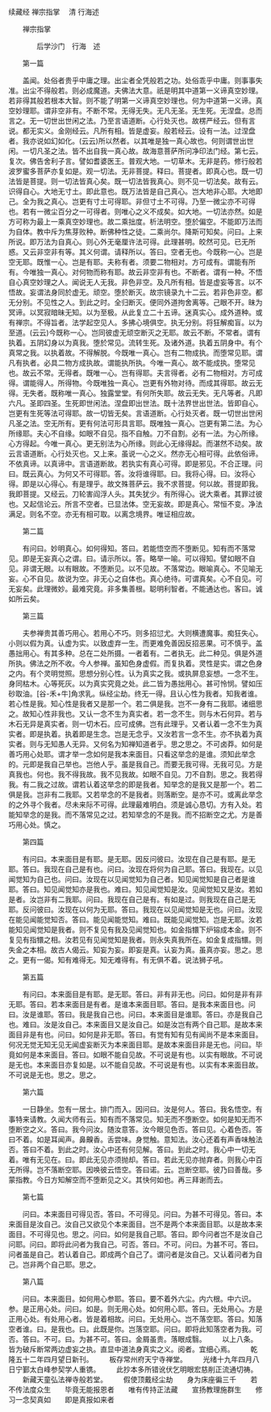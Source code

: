 续藏经   禅宗指掌
　清 行海述
　　 

　　禅宗指掌

　　　　后学沙门　行海　述

　　第一篇

　　盖闻。处俗者贵乎中庸之理。出尘者全凭般若之功。处俗乖乎中庸。则事事失准。出尘不得般若。则必成魔道。夫佛法大意。祇是明其中道第一义谛真空妙理。若非得其般若根本大智。则不能了明第一义谛真空妙理也。何为中道第一义谛。真空妙理耶。谓非空非有。不断不常。无得无失。无凡无圣。无生死。无涅盘。总而言之。无一切世出世闲之法。乃至言语道断。心行处灭也。故楞严经云。但有言说。都无实义。金刚经云。凡所有相。皆是虚妄。般若经云。设有一法。过涅盘者。我亦说如幻如化。(云云)所以然者。以其唯是独一真心故也。何则谓世出世闲。一切凡圣之法。皆不出自我一真心故。故海意菩萨所问净印法门经。第七云。复次。佛告舍利子言。譬如耆婆医王。普观大地。一切草木。无非是药。修行般若波罗蜜多菩萨亦复如是。观一切法。无非菩提。释曰。菩提者。即真心也。既一切法皆是菩提。则一切法皆真心矣。既一切法皆我真心。则不见一切法矣。故有云。识得自心。大地无寸土。即此意也。既万法皆是自己真心。岂大地非心耶。大地即己。全为我之真心。岂更有寸土可得耶。非但寸土不可得。乃至一微尘亦不可得也。若有一微尘百分之一可得者。则唯心之义不成矣。如大地。一切法亦然。如是方可称为最上一乘真空妙理也。故二乘拙度。析法明空。堕於偏空。不能即万法而为自体。教中斥为焦芽败种。断佛种性之徒。二乘尚尔。降斯可知矣。问曰。上来所说。即万法为自真心。则心外无毫厘许法可得。此理甚明。皎然可见。已无所惑。又云非空非有等。其义何谓。请释所以。答曰。空者无也。今既称一心。岂是空无耶。既惟一心。岂是有耶。夫称有者。须要二物相对。方可成有。谓能有所有。今唯独一真心。对何物而称有耶。故云非空非有也。不断者。谓有一种。不悟自心真空妙理之人。闻说无人无我。非色非空。及凡所有相。皆是虚妄等言。以不悟故。妄谓法身同於虚无。顽空。堕於断灭。故宗镜录九十二云。若非色非空。都无分别。不见性之人。到此之时。全归断灭。便同外道拘舍离等。己眼不开。昧为冥谛。以冥寂暗昧无知。以为至极。从此复立二十五谛。迷真实心。成外道种。或有禅宗。不得旨者。法学起空见人。多拂心境俱空。执无分别。将狂解痴盲。以为至道。(云云)今既称一心。岂同彼虚无顽空断灭之无耶。故云不断。不常者。谓有执着。五阴幻身以为真我。堕於常见。流转生死。及诸外道。执着五阴身中。有个真常之我。以执着故。不得解脱。今既唯一真心。岂有二物成执。而堕常见耶。谓凡有执者。必具二物方成执故。谓能执所执。今唯一真心。故不能成执。堕常见也。故云不常。无得者。既唯一心。岂有得耶。夫言得者。必有二物相对。方可成得。谓能得人。所得物。今既唯独一真心。岂更有外物对待。而成其得耶。故云无得。无失者。既称唯一真心。独露堂堂。有何所失耶。故云无失。无凡等者。凡即六凡。圣即四圣。生死即世闲法。涅盘即出世法。既十法界世出世法。皆即自心。岂更有生死等法可得耶。故一切皆无矣。言语道断。心行处灭者。既一切世出世闲凡圣之法。空无所有。更有何法可形具言耶。既唯独一真心。岂更有第二法。为心所缘耶。夫心不自缘。如眼不自见。指不自触。刀不自割。必有一法。为心所缘。心方得起。今唯一真心。更无别法为心所缘。则此心无缘得起。而湛然不动矣。故云言语道断。心行处灭也。又上来。虽说一心之义。然亦无心相可得。此依俗谛。不依真谛。以真谛中。言语道断故。若执实有真心可得。即是邪见。不合正理。问曰。既云真心。为何又不可得耶。答。汝将谁得耶。曰。我将心得。曰。汝将心得。即是以心得心。有是理乎。故文殊菩萨云。我不求菩提。何以故。菩提即我。我即菩提。又经云。刀轮害阎浮人头。其失犹少。有所得心。说大乘者。其罪过彼也。又起信论云。所言不空者。已显法体。空无妄故。即是真心。常恒不变。净法满足。则名不空。亦无有相可取。以离念境界。唯证相应故。

　　第二篇

　　有问曰。妙明真心。如何得知。答曰。若能悟空而不堕断见。知有而不落常见。即是无妄真心之谓。曰。请示所以。答。略举一喻。可以得知。譬如眼不自见。非谓无眼。以有眼故。不堕断见。以不见故。不落常边。眼喻真心。不见喻无妄。心不自见。故说为空。非无心之自体也。真心绝待。可谓真矣。心不自见。可无妄矣。此理微妙。最难究竟。非多集善根。聪明利智者。不能通达也。客曰。诚如所云矣。

　　第三篇

　　夫参禅贵其善巧用心。若用心不巧。则多招愆尤。大则横遭魔事。痴狂失心。小则以假为真。认虚为实。以致虚弃一生。而更难免善因反招恶果。可不慎乎。盖愚拙用心。有其多种。总在二处所摄。一者着有。二者执无。此二种见。俱是外道所执。佛法之所不收。今人参禅。虽知色身虚假。而复执着。灵性是实。谓之色身之内。有个灵明觉照。思想分别心性。认为真实之我。或执屏息妄想。一念不生。身同枯木。心等死灰。以为真实究竟之处。此二皆为愚拙用心。甚可怜悯。譬如压砂取油。[谷-禾+牛]角求乳。纵经尘劫。终无一得。且认心性为我者。知我者谁。若心性是我。知心性是我者又是那一个。若二俱是我。岂不一身有二我耶。诸细思之。故知心性非我也。又认一念不生为真实者。若一念不生。则与木石何异。若与木石无异是真实者。则一切木石。应可成佛。岂有此理乎。又者认着一念不生为真实者。即是执着。执着即是生念。岂是无念乎。又汝若言一念不生。亦不执着为真实者。则与无知愚人无异。又何名为知禅知道者乎。思之思之。不可卤莽。如何是善巧用心处耶。谓才举一念如何是我本来面目。只看这举念的是谁。须知此举念的。元即是我自己举也。岂他人乎。虽是我自己。而要无我可得。无我可见。方是真我也。何也。我不得我故。我不见我故。如眼不自见。刀不自割。思之。我若得我。有二我之过故。谓若认着这举念的即是我者。知举念的是我又是那一个。若二俱是我。岂非有二我耶。又若举念的不是我者。则落断空。是亦不可。或离此举念的之外寻个我者。尽未来际不可得。此理最难明白。须是诚心恳切。方有入处。若能知举念的是我。而不落常见之过。若知举念的不是我。而不招断空之尤。方是善巧用心处。慎之。

　　第四篇

　　有问曰。本来面目是有耶。是无耶。因反问彼曰。汝现在自己是有耶。是无耶。答曰。我现在自己是有也。问曰。汝现在将何为自己耶。答曰。我现在。以见闻觉知为自己也。问曰。汝现在以见闻觉知为自己者。知见闻觉知是自己者是谁耶。答曰。知见闻觉知亦是我也。难曰。知见闻觉知是汝。见闻觉知又是汝。若如是者。汝岂非有二我耶。问曰。我现在自己是有。有如是过。则我现在自己是无耶。反问彼曰。汝现在以何为无耶。答曰。我现在以见闻觉知是无也。问曰。汝现在能见闻能觉知否。答曰。能见闻能觉知。难曰。既能见闻觉知。岂是无耶。汝若能知见闻觉知是我者。则不复见有我及见闻觉知也。如金指镮下炉镕成本金。则不复见有指镮之相。汝若见有见闻觉知是我者。则永失真我所在。如金复成指镮。则失金之本相。故古人偈云。知妄为妄。即妄是真。认妄为真。虽真亦妄。思之。思之。更有一偈。知有难得无。知无难得有。有无俱不着。说法狮子吼。

　　第五篇

　　有问曰。本来面目是有耶。是无耶。答曰。非有非无也。问曰。如何是非有非无耶。答曰。若本来面目是有者。是谁本来面目耶。答曰。是我本来面目也。问曰。汝是谁耶。答曰。我是我自己也。问曰。本来面目是谁耶。答曰。亦是我自己也。难曰。汝是汝自己。本来面目又是汝自己。如是汝岂有两个自己耶。是故本来面目非是有也。问曰。如何是非无耶。答曰。有觉有知有见有闻尚不是本来面目。何况无觉无知无见无闻虚妄断灭为本来面目耶。是故本来面目非是无也。问曰。毕竟如何是本来面目。答曰。如眼不能自见故。不可说是有也。以实有眼故。不可说是无也。本来面目亦复如是。以不能自见故。不可说是有也。以实有本来面目故。不可说是无也。思之。思之。

　　第六篇

　　一日静坐。忽有一居士。排门而入。因问曰。汝是何人。答曰。我名悟空。有事特来请教。久闻大师有云。知有而不落常见。知无而不堕断空。如何是知无而不堕断空之义。答曰。我今问汝。随汝意答。汝今眼见色否。答曰见。心着色否。答曰不着。如是耳闻声。鼻齅香。舌尝味。身觉触。意知法。汝心还着有声香味触法否。答曰不着。到此之时。汝心中还有何见解。答曰。到此之时。我心中一切无着。唯有无见在。曰。即此无见亦须抛却。答曰。若此无见亦抛弃者。则我心中百无所得。岂不落断空耶。因唤彼云悟空。答曰诺。云。岂断空耶。彼乃曰善哉。多蒙指教。今日方知解空而不堕断见之义。其快何如也。再三拜谢而去。

　　第七篇

　　问曰。本来面目可得见否。答曰。不可得见。问曰。为甚不可得见。答曰。本来面目是汝自己。汝自己又欲见个本来面目。岂不是两个本来面目耶。以是故本来面目。不可得见也。思之。问曰。如何是我自己耶。答曰。即今问者岂不是汝自己问耶。问曰。即将此问者为我自己。可否。答曰。不可。问曰。为甚不可。答曰。问者虽是自己。若认着自己。即成两个自己了。谓问者是汝自己。又认着问者为自己。岂非两个自己耶。思之。

　　第八篇

　　问曰。本来面目。如何用心参耶。答曰。要不着外六尘。内六根。中六识。参。是正用心处。问曰。如是。则无用心处。如何用心耶。答曰。无处用心。方是正用心处。有处用心者。皆是着相故。问曰。无处用心。岂不落空耶。答曰。知落空者谁。曰。是我也。曰。此既是你。岂落空耶。问曰。即将此知落空者为我。可否。答曰。不可。曰。为甚不可。答曰。金屑虽贵。落眼成翳。
　　以上八条。皆为破斥断常两边虚妄之执。直显中道法身真实之义。阅者。宜细心焉。
　　乾隆五十二年四月望日新刊。
　　板存常州府天宁寺禅堂。
　　光绪十九年四月八日宁鄞太白峰参契学人重镌。
　　此抄本多所错讹伏乞明眼宏慈削正流通切祷。
　　新藏天童弘法禅寺般若堂。
　　假使顶戴经尘劫　　身为床座徧三千　　若不传法度众生　　毕竟无能报恩者　　唯有传持正法藏　　宣扬教理施群生　　修习一念契真如　　即是真报如来者
